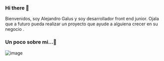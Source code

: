 ### Hi there 👋

Bienvenidos, soy Alejandro Galus y soy desarrollador front end junior. Ojala que a futuro pueda realizar un proyecto que ayude a alguiena crecer en su negocio .

### Un poco sobre mi...💬

![image](https://user-images.githubusercontent.com/68312629/130708421-8c4c40be-2478-4678-86fc-8f3a2e1f8abe.png)


<!--
**alegalus/alegalus** is a ✨ _special_ ✨ repository because its `README.md` (this file) appears on your GitHub profile.

Here are some ideas to get you started:

🔭 I’m currently working on ...
- 🌱 I’m currently learning ...
- 👯 I’m looking to collaborate on ...
- 🤔 I’m looking for help with ...
- 💬 Ask me about ...
- 📫 How to reach me: ...
- 😄 Pronouns: ...
- ⚡ Fun fact: ...
-->
